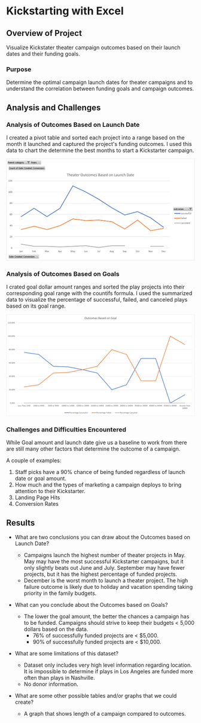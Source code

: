 # Kickstarting with Excel

## Overview of Project

Visualize Kickstater theater campaign outcomes based on their launch dates and their funding goals. 

### Purpose
Determine the optimal campaign launch dates for theater campaigns and to understand the correlation between funding goals and campaign outcomes.

## Analysis and Challenges

### Analysis of Outcomes Based on Launch Date
I created a pivot table and sorted each project into a range based on the month it launched and captured the project's funding outcomes. I used this data to chart the determine the best months to start a Kickstarter campaign.

![Theater Outcomes vs Launch](https://github.com/skanab/kickstarter-analysis/blob/master/Resources/Theater_Outcomes_vs_Launch.png?raw=true)


### Analysis of Outcomes Based on Goals
I crated goal dollar amount ranges and sorted the play projects into their corresponding goal range with the countifs formula. I used the summarized data to visualize the percentage of successful, failed, and canceled plays based on its goal range.

![Outcomes vs Goals](https://github.com/skanab/kickstarter-analysis/blob/master/Resources/Outcomes_vs_Goals.png?raw=true)

### Challenges and Difficulties Encountered

While Goal amount and launch date give us a baseline to work from there are still many other factors that determine the outcome of a campaign.

A couple of examples:

1) Staff picks have a 90% chance of being funded regardless of launch date or goal amount.
2) How much and the types of marketing a campaign deploys to bring attention to their Kickstarter.
3) Landing Page Hits
4) Conversion Rates


## Results

- What are two conclusions you can draw about the Outcomes based on Launch Date?
	+ Campaigns launch the highest number of theater projects in May. May may have the most successful Kickstarter campaigns, but it only slightly beats out June and July. September may have fewer projects, but it has the highest percentage of funded projects.
	+ December is the worst month to launch a theater project. The high failure outcome is likely due to holiday and vacation spending taking priority in the family budgets.

- What can you conclude about the Outcomes based on Goals?
	+ The lower the goal amount, the better the chances a campaign has to be funded. Campaigns should strive to keep their budgets < 5,000 dollars based on the data.
		* 76% of successfully funded projects are < $5,000.
		* 90% of successfully funded projects are < $10,000.
	

- What are some limitations of this dataset?
	+ Dataset only includes very high level information regarding location. It is impossible to determine if plays in Los Angeles are funded more often than plays in Nashville.
	+ No donor information.
	 
- What are some other possible tables and/or graphs that we could create?
	+ A graph that shows length of a campaign compared to outcomes.
